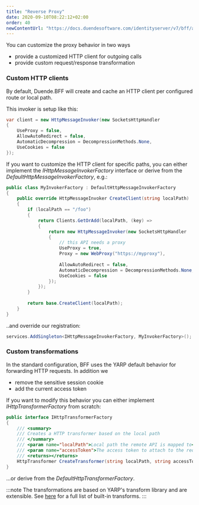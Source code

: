 ```yaml
---
title: "Reverse Proxy"
date: 2020-09-10T08:22:12+02:00
order: 40
newContentUrl: "https://docs.duendesoftware.com/identityserver/v7/bff/apis/yarp/"
---
```


You can customize the proxy behavior in two ways

* provide a customized HTTP client for outgoing calls
* provide custom request/response transformation

### Custom HTTP clients
By default, Duende.BFF will create and cache an HTTP client per configured route or local path.

This invoker is setup like this:

```cs
var client = new HttpMessageInvoker(new SocketsHttpHandler
{
    UseProxy = false,
    AllowAutoRedirect = false,
    AutomaticDecompression = DecompressionMethods.None,
    UseCookies = false
});
```

If you want to customize the HTTP client for specific paths, you can either implement the *IHttpMessageInvokerFactory* interface or derive from the *DefaultHttpMessageInvokerFactory*, e.g.:

```cs
public class MyInvokerFactory : DefaultHttpMessageInvokerFactory
{
    public override HttpMessageInvoker CreateClient(string localPath)
    {
        if (localPath == "/foo")
        {
            return Clients.GetOrAdd(localPath, (key) =>
            {
                return new HttpMessageInvoker(new SocketsHttpHandler
                {
                    // this API needs a proxy
                    UseProxy = true,
                    Proxy = new WebProxy("https://myproxy"),
                    
                    AllowAutoRedirect = false,
                    AutomaticDecompression = DecompressionMethods.None,
                    UseCookies = false
                });
            });
        }
        
        return base.CreateClient(localPath);
    }
}
```

..and override our registration:

```cs
services.AddSingleton<IHttpMessageInvokerFactory, MyInvokerFactory>();
```

### Custom transformations
In the standard configuration, BFF uses the YARP default behavior for forwarding HTTP requests. In addition we

* remove the sensitive session cookie
* add the current access token

If you want to modify this behavior you can either implement *IHttpTransformerFactory* from scratch: 

```cs
public interface IHttpTransformerFactory
{
    /// <summary>
    /// Creates a HTTP transformer based on the local path
    /// </summary>
    /// <param name="localPath">Local path the remote API is mapped to</param>
    /// <param name="accessToken">The access token to attach to the request (if present)</param>
    /// <returns></returns>
    HttpTransformer CreateTransformer(string localPath, string accessToken = null);
}
```

...or derive from the *DefaultHttpTransformerFactory*.

:::note
The transformations are based on YARP's transform library and are extensible. See [here](https://microsoft.github.io/reverse-proxy/articles/transforms.html) for a full list of built-in transforms.
:::

